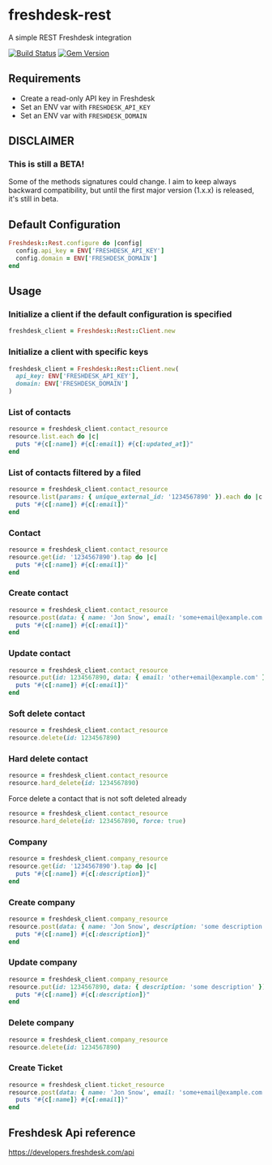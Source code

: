 # freshdesk-rest
A simple REST Freshdesk integration

[![Build Status](https://travis-ci.org/Helpling/freshdesk-rest.svg?branch=master)](https://travis-ci.org/Helpling/freshdesk-rest)
[![Gem Version](https://badge.fury.io/rb/freshdesk-rest.svg)](https://badge.fury.io/rb/freshdesk-rest)

## Requirements
- Create a read-only API key in Freshdesk
- Set an ENV var with `FRESHDESK_API_KEY`
- Set an ENV var with `FRESHDESK_DOMAIN`

## DISCLAIMER
### This is still a BETA!
Some of the methods signatures could change. I aim to keep always backward compatibility, but until the first major version (1.x.x) is released, it's still in beta.

## Default Configuration
```ruby
Freshdesk::Rest.configure do |config|
  config.api_key = ENV['FRESHDESK_API_KEY']
  config.domain = ENV['FRESHDESK_DOMAIN']
end

```

## Usage

### Initialize a client if the default configuration is specified
```ruby
freshdesk_client = Freshdesk::Rest::Client.new
```

### Initialize a client with specific keys
```ruby
freshdesk_client = Freshdesk::Rest::Client.new(
  api_key: ENV['FRESHDESK_API_KEY'],
  domain: ENV['FRESHDESK_DOMAIN']
)
```

### List of contacts
```ruby
resource = freshdesk_client.contact_resource
resource.list.each do |c|
  puts "#{c[:name]} #{c[:email]} #{c[:updated_at]}"
end
```

### List of contacts filtered by a filed
```ruby
resource = freshdesk_client.contact_resource
resource.list(params: { unique_external_id: '1234567890' }).each do |c|
  puts "#{c[:name]} #{c[:email]}"
end
```

### Contact
```ruby
resource = freshdesk_client.contact_resource
resource.get(id: '1234567890').tap do |c|
  puts "#{c[:name]} #{c[:email]}"
end
```

### Create contact
```ruby
resource = freshdesk_client.contact_resource
resource.post(data: { name: 'Jon Snow', email: 'some+email@example.com' }).tap do |c|
  puts "#{c[:name]} #{c[:email]}"
end
```

### Update contact
```ruby
resource = freshdesk_client.contact_resource
resource.put(id: 1234567890, data: { email: 'other+email@example.com' }).tap do |c|
  puts "#{c[:name]} #{c[:email]}"
end
```

### Soft delete contact
```ruby
resource = freshdesk_client.contact_resource
resource.delete(id: 1234567890)
```

### Hard delete contact
```ruby
resource = freshdesk_client.contact_resource
resource.hard_delete(id: 1234567890)
```

Force delete a contact that is not soft deleted already
```ruby
resource = freshdesk_client.contact_resource
resource.hard_delete(id: 1234567890, force: true)
```

### Company
```ruby
resource = freshdesk_client.company_resource
resource.get(id: '1234567890').tap do |c|
  puts "#{c[:name]} #{c[:description]}"
end
```

### Create company
```ruby
resource = freshdesk_client.company_resource
resource.post(data: { name: 'Jon Snow', description: 'some description' }).tap do |c|
  puts "#{c[:name]} #{c[:description]}"
end
```

### Update company
```ruby
resource = freshdesk_client.company_resource
resource.put(id: 1234567890, data: { description: 'some description' }).tap do |c|
  puts "#{c[:name]} #{c[:description]}"
end
```

### Delete company
```ruby
resource = freshdesk_client.company_resource
resource.delete(id: 1234567890)
```

### Create Ticket
```ruby
resource = freshdesk_client.ticket_resource
resource.post(data: { name: 'Jon Snow', email: 'some+email@example.com', status: 2, priority: 2, source: 2 }).tap do |c|
  puts "#{c[:name]} #{c[:email]}"
end
```

## Freshdesk Api reference
https://developers.freshdesk.com/api
